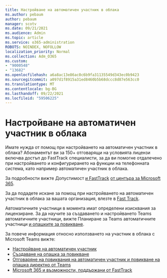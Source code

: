 ```yaml
---
title: Настройване на автоматичен участник в облака
ms.author: pebaum
author: pebaum
manager: scotv
ms.date: 09/21/2021
ms.audience: Admin
ms.topic: article
ms.service: o365-administration
ROBOTS: NOINDEX, NOFOLLOW
localization_priority: Normal
ms.collection: Adm_O365
ms.custom:
- "9000548"
- "13682"
ms.openlocfilehash: a6a8ac13e86ac0c6b9fa31135549d343ec0b9423
ms.sourcegitcommit: a097d1f8915a31ed8460b5b68dccc8d87e563cc0
ms.translationtype: MT
ms.contentlocale: bg-BG
ms.lasthandoff: 09/22/2021
ms.locfileid: "59506225"
---
```

# <a name="set-up-a-cloud-auto-attendant"></a>Настройване на автоматичен участник в облака

Имате нужда от помощ при настройването на автоматичен участник в облака? Абонаментът ви за 150+ отговарящи на условията лицензи включва достъп до FastTrack специалисти, за да ви помогне отдалечено при настройването и конфигурирането на функции на телефонната система, като например автоматичен участник в облака.

За подробности вижте Допустимост [и FastTrack](https://docs.microsoft.com/fasttrack/eligibility) [от центъра за Microsoft 365](https://docs.microsoft.com/fasttrack/introduction#what-is-fasttrack-for-microsoft-365).

За да подадете искане за помощ при настройването на автоматичен участник в облака за вашата организация, влезте в [Fast Track](https://www.microsoft.com/fasttrack?rtc=1).

Автоматичните участници в момента имат определени изисквания за лицензиране. За да научите за създаването и настройването Teams автоматичните участници, вижте Планиране за Teams автоматичните участници [и опашките за повикване](https://docs.microsoft.com/microsoftteams/what-are-phone-system-auto-attendants).

За повече информация относно използването на участник в облака с Microsoft Teams вижте:

- [Настройване на автоматичен участник](https://docs.microsoft.com/microsoftteams/create-a-phone-system-auto-attendant)
- [Създаване на опашка за повикване](https://docs.microsoft.com/microsoftteams/create-a-phone-system-call-queue)
- [Отговаряне на повиквания на автоматичен участник и повикване на опашка директно от Teams](https://docs.microsoft.com/microsoftteams/answer-auto-attendant-and-call-queue-calls)
- [Microsoft 365 и възможности, поддържани от FastTrack](https://docs.microsoft.com/fasttrack/products-and-capabilities#office-365)
